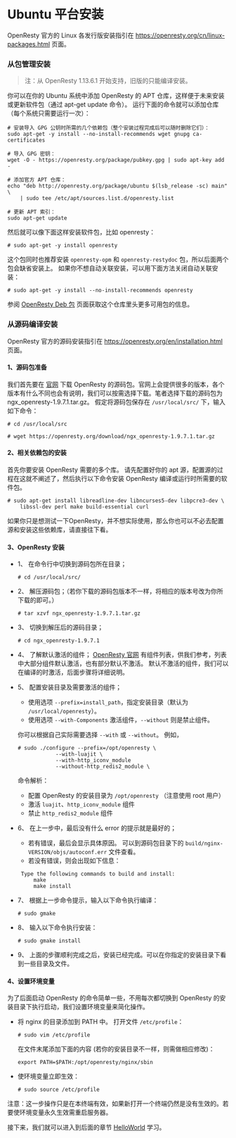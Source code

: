 # Ubuntu 平台安装

OpenResty 官方的 Linux 各发行版安装指引在 https://openresty.org/cn/linux-packages.html  页面。

### 从包管理安装
> 注：从 OpenResty 1.13.6.1 开始支持，旧版的只能编译安装。

你可以在你的 Ubuntu 系统中添加 OpenResty 的 APT 仓库，这样便于未来安装或更新软件包（通过 apt-get update 命令）。 运行下面的命令就可以添加仓库（每个系统只需要运行一次）：
```
# 安装导入 GPG 公钥时所需的几个依赖包（整个安装过程完成后可以随时删除它们）：
sudo apt-get -y install --no-install-recommends wget gnupg ca-certificates

# 导入 GPG 密钥：
wget -O - https://openresty.org/package/pubkey.gpg | sudo apt-key add -

# 添加官方 APT 仓库：
echo "deb http://openresty.org/package/ubuntu $(lsb_release -sc) main" \
    | sudo tee /etc/apt/sources.list.d/openresty.list

# 更新 APT 索引：
sudo apt-get update
```

然后就可以像下面这样安装软件包，比如 openresty：
```
# sudo apt-get -y install openresty
```
这个包同时也推荐安装 `openresty-opm` 和 `openresty-restydoc` 包，所以后面两个包会缺省安装上。 如果你不想自动关联安装，可以用下面方法关闭自动关联安装：
```
# sudo apt-get -y install --no-install-recommends openresty
```
参阅 [OpenResty Deb 包](https://openresty.org/cn/deb-packages.html) 页面获取这个仓库里头更多可用包的信息。

### 从源码编译安装

OpenResty 官方的源码安装指引在 https://openresty.org/en/installation.html  页面。

#### 1、源码包准备

我们首先要在 [官网](http://openresty.org/) 下载 OpenResty 的源码包。官网上会提供很多的版本，各个版本有什么不同也会有说明，我们可以按需选择下载。笔者选择下载的源码包为 ngx_openresty-1.9.7.1.tar.gz。
假定将源码包保存在 `/usr/local/src/` 下，输入如下命令：

```shell
# cd /usr/local/src

# wget https://openresty.org/download/ngx_openresty-1.9.7.1.tar.gz
```

#### 2、相关依赖包的安装

首先你要安装 OpenResty 需要的多个库。
请先配置好你的 apt 源，配置源的过程在这就不阐述了，然后执行以下命令安装 OpenResty 编译或运行时所需要的软件包。

```shell
# sudo apt-get install libreadline-dev libncurses5-dev libpcre3-dev \
    libssl-dev perl make build-essential curl
```

如果你只是想测试一下OpenResty，并不想实际使用，那么你也可以不必去配置源和安装这些依赖库，请直接往下看。

#### 3、OpenResty 安装

- 1、 在命令行中切换到源码包所在目录；
    ```shell
    # cd /usr/local/src/
    ```
- 2、 解压源码包；（若你下载的源码包版本不一样，将相应的版本号改为你所下载的即可。）
    ```
    # tar xzvf ngx_openresty-1.9.7.1.tar.gz
    ```
- 3、 切换到解压后的源码目录；
    ```shell
    # cd ngx_openresty-1.9.7.1
    ```
- 4、 了解默认激活的组件；
    [OpenResty 官网](http://openresty.org/) 有组件列表，供我们参考，列表中大部分组件默认激活，也有部分默认不激活。
    默认不激活的组件，我们可以在编译的时激活，后面步骤将详细说明。
- 5、 配置安装目录及需要激活的组件；
    - 使用选项 `--prefix=install_path`，指定安装目录（默认为 `/usr/local/openresty`）。
    - 使用选项 `--with-Components` 激活组件，`--without` 则是禁止组件。

    你可以根据自己实际需要选择 `--with` 或 `--without`。 例如，

    ```shell
    # sudo ./configure --prefix=/opt/openresty \
                --with-luajit \
                --with-http_iconv_module
                --without-http_redis2_module \
    ```
    命令解析：
    - 配置 OpenResty 的安装目录为 `/opt/openresty` （注意使用 root 用户）
    - 激活 `luajit`、`http_iconv_module` 组件
    - 禁止 `http_redis2_module` 组件

- 6、 在上一步中，最后没有什么 error 的提示就是最好的；
    - 若有错误，最后会显示具体原因。
    可以到源码包目录下的 `build/nginx-VERSION/objs/autoconf.err` 文件查看。
    - 若没有错误，则会出现如下信息：

    ```shell
     Type the following commands to build and install:
         make
         make install
    ```

- 7、 根据上一步命令提示，输入以下命令执行编译：
    ```
    # sudo gmake
    ```
- 8、 输入以下命令执行安装：
    ```
    # sudo gmake install
    ```
- 9、 上面的步骤顺利完成之后，安装已经完成。可以在你指定的安装目录下看到一些目录及文件。

#### 4、设置环境变量

为了后面启动 OpenResty 的命令简单一些，不用每次都切换到 OpenResty 的安装目录下执行启动，我们设置环境变量来简化操作。
- 将 nginx 的目录添加到 PATH 中。
    打开文件 `/etc/profile`：
    ```
    # sudo vim /etc/profile
    ```

    在文件末尾添加下面的内容 (若你的安装目录不一样，则需做相应修改)：
    ```
    export PATH=$PATH:/opt/openresty/nginx/sbin
    ```
- 使环境变量立即生效：
    ```
    # sudo source /etc/profile
    ```

注意：这一步操作只是在本终端有效，如果新打开一个终端仍然是没有生效的。若要使环境变量永久生效需重启服务器。

接下来，我们就可以进入到后面的章节 [HelloWorld](helloworld.md) 学习。

